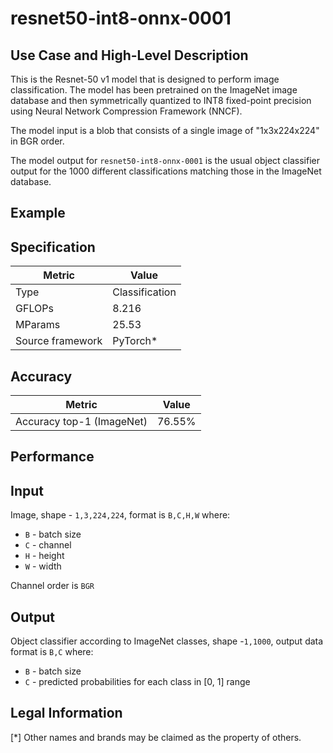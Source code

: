 # resnet50-int8-onnx-0001

## Use Case and High-Level Description

This is the Resnet-50 v1 model that is designed to perform image classification. 
The model has been pretrained on the ImageNet image database and then symmetrically quantized to 
INT8 fixed-point precision using Neural Network Compression Framework (NNCF).  

The model input is a blob that consists of a single image of "1x3x224x224" in BGR order.

The model output for `resnet50-int8-onnx-0001` is the usual object classifier output for the 1000 different classifications matching those in the ImageNet database.

## Example

## Specification

| Metric            | Value         |
|-------------------|---------------|
| Type              | Classification|
| GFLOPs            | 8.216 |
| MParams           | 25.53 |
| Source framework  | PyTorch\*    |

## Accuracy

| Metric                    | Value         |
|---------------------------|---------------|
| Accuracy top-1 (ImageNet) |         76.55% |

## Performance

## Input

Image, shape - `1,3,224,224`, format is `B,C,H,W` where:

- `B` - batch size
- `C` - channel
- `H` - height
- `W` - width

Channel order is `BGR`

## Output

Object classifier according to ImageNet classes, shape -`1,1000`, output data format is `B,C` where:

- `B` - batch size
- `C` - predicted probabilities for each class in  [0, 1] range

## Legal Information
[*] Other names and brands may be claimed as the property of others.
